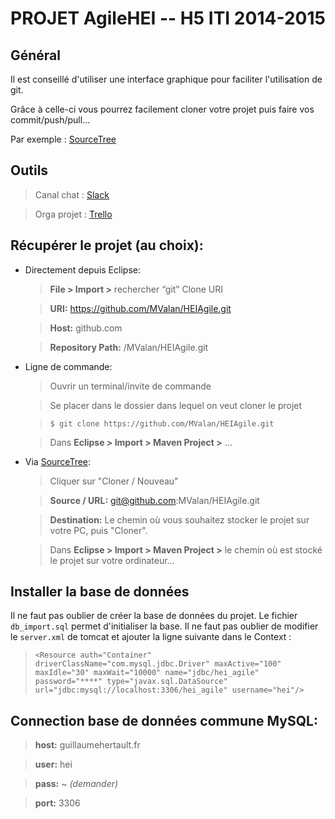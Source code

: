 PROJET AgileHEI -- H5 ITI 2014-2015 
====================================


Général
-------

Il est conseillé d'utiliser une interface graphique pour faciliter l'utilisation de git.

Grâce à celle-ci vous pourrez facilement cloner votre projet puis faire vos commit/push/pull...

Par exemple : [SourceTree](http://www.sourcetreeapp.com)



Outils
------
  
  > Canal chat : [Slack](http://agilehei.slack.com)
  
  > Orga projet : [Trello](https://trello.com/b/tY8G4BAj/scrum-agilehei)


Récupérer le projet (au choix):
-------------------------------

- Directement depuis Eclipse:

  > **File > Import >** rechercher “git”  Clone URI
  
  > **URI:** https://github.com/MValan/HEIAgile.git
  
  > **Host:** github.com
  
  > **Repository Path:** /MValan/HEIAgile.git




- Ligne de commande:

  > Ouvrir un terminal/invite de commande
  
  > Se placer dans le dossier dans lequel on veut cloner le projet
  
  > 	$ git clone https://github.com/MValan/HEIAgile.git
  
  > Dans **Eclipse > Import > Maven Project >** ...


- Via [SourceTree](http://www.sourcetreeapp.com):
  > Cliquer sur "Cloner / Nouveau"
  
  > **Source / URL:** git@github.com:MValan/HEIAgile.git
  
  > **Destination:** Le chemin où vous souhaitez stocker le projet sur votre PC, puis "Cloner".
  
  > Dans **Eclipse > Import > Maven Project >**  le chemin où est stocké le projet sur votre ordinateur...


Installer la base de données
----------------------------

Il ne faut pas oublier de créer la base de données du projet.
Le fichier `db_import.sql` permet d'initialiser la base.
Il ne faut pas oublier de modifier le `server.xml` de tomcat et ajouter la ligne suivante dans le Context :

  >`<Resource auth="Container" driverClassName="com.mysql.jdbc.Driver" maxActive="100" maxIdle="30" maxWait="10000" name="jdbc/hei_agile" password="****" type="javax.sql.DataSource" url="jdbc:mysql://localhost:3306/hei_agile" username="hei"/>`

Connection base de données commune MySQL:
------------------------------------------
  >**host:** guillaumehertault.fr
  
  >**user:** hei
  
  >**pass:**   ~  _(demander)_
  
  >**port:** 3306
